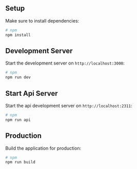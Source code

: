 ## Setup

Make sure to install dependencies:

```bash
# npm
npm install

```

## Development Server

Start the development server on `http://localhost:3000`:

```bash
# npm
npm run dev

```

## Start Api Server

Start the api development server on `http://localhost:2311`:

```bash
# npm
npm run api

```


## Production

Build the application for production:

```bash
# npm
npm run build

```

